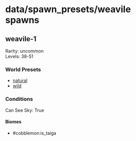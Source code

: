 # data/spawn_presets/weavile spawns  
  
## weavile-1  
Rarity: uncommon  
Levels: 38-51  
  
### World Presets  
* [natural](/data/world_presets/natural.md)  
* [wild](/data/world_presets/wild.md)  
  
### Conditions  
Can See Sky: True  
  
#### Biomes  
  * #cobblemon:is_taiga
  

